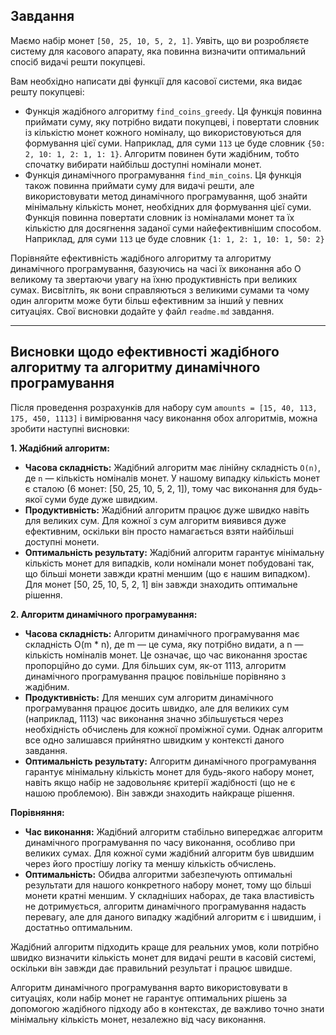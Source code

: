 ## Завдання

Маємо набір монет `[50, 25, 10, 5, 2, 1]`. Уявіть, що ви розробляєте систему для касового апарату, яка повинна визначити оптимальний спосіб видачі решти покупцеві.

Вам необхідно написати дві функції для касової системи, яка видає решту покупцеві:

- Функція жадібного алгоритму `find_coins_greedy`. Ця функція повинна приймати суму, яку потрібно видати покупцеві, і повертати словник із кількістю монет кожного номіналу, що використовуються для формування цієї суми. Наприклад, для суми `113` це буде словник `{50: 2, 10: 1, 2: 1, 1: 1}`. Алгоритм повинен бути жадібним, тобто спочатку вибирати найбільш доступні номінали монет.
- Функція динамічного програмування `find_min_coins`. Ця функція також повинна приймати суму для видачі решти, але використовувати метод динамічного програмування, щоб знайти мінімальну кількість монет, необхідних для формування цієї суми. Функція повинна повертати словник із номіналами монет та їх кількістю для досягнення заданої суми найефективнішим способом. Наприклад, для суми `113` це буде словник `{1: 1, 2: 1, 10: 1, 50: 2}`

Порівняйте ефективність жадібного алгоритму та алгоритму динамічного програмування, базуючись на часі їх виконання або О великому та звертаючи увагу на їхню продуктивність при великих сумах. Висвітліть, як вони справляються з великими сумами та чому один алгоритм може бути більш ефективним за інший у певних ситуаціях. Свої висновки додайте у файл `readme.md` завдання.

---

## Висновки щодо ефективності жадібного алгоритму та алгоритму динамічного програмування

Після проведення розрахунків для набору сум `amounts = [15, 40, 113, 175, 450, 1113]` і вимірювання часу виконання обох алгоритмів, можна зробити наступні висновки:

**1. Жадібний алгоритм:**

- **Часова складність:** Жадібний алгоритм має лінійну складність `O(n)`, де `n` — кількість номіналів монет. У нашому випадку кількість монет є сталою (6 монет: [50, 25, 10, 5, 2, 1]), тому час виконання для будь-якої суми буде дуже швидким.
- **Продуктивність:** Жадібний алгоритм працює дуже швидко навіть для великих сум. Для кожної з сум алгоритм виявився дуже ефективним, оскільки він просто намагається взяти найбільші доступні монети.
- **Оптимальність результату:** Жадібний алгоритм гарантує мінімальну кількість монет для випадків, коли номінали монет побудовані так, що більші монети завжди кратні меншим (що є нашим випадком). Для монет [50, 25, 10, 5, 2, 1] він завжди знаходить оптимальне рішення.

**2. Алгоритм динамічного програмування:**

- **Часова складність:** Алгоритм динамічного програмування має складність O(m \* n), де m — це сума, яку потрібно видати, а n — кількість номіналів монет. Це означає, що час виконання зростає пропорційно до суми. Для більших сум, як-от 1113, алгоритм динамічного програмування працює повільніше порівняно з жадібним.
- **Продуктивність:** Для менших сум алгоритм динамічного програмування працює досить швидко, але для великих сум (наприклад, 1113) час виконання значно збільшується через необхідність обчислень для кожної проміжної суми. Однак алгоритм все одно залишався прийнятно швидким у контексті даного завдання.
- **Оптимальність результату:** Алгоритм динамічного програмування гарантує мінімальну кількість монет для будь-якого набору монет, навіть якщо набір не задовольняє критерії жадібності (що не є нашою проблемою). Він завжди знаходить найкраще рішення.

**Порівняння:**

- **Час виконання:** Жадібний алгоритм стабільно випереджає алгоритм динамічного програмування по часу виконання, особливо при великих сумах. Для кожної суми жадібний алгоритм був швидшим через його простішу логіку та меншу кількість обчислень.
- **Оптимальність:** Обидва алгоритми забезпечують оптимальні результати для нашого конкретного набору монет, тому що більші монети кратні меншим. У складніших наборах, де така властивість не дотримується, алгоритм динамічного програмування надасть перевагу, але для даного випадку жадібний алгоритм є і швидшим, і достатньо оптимальним.

Жадібний алгоритм підходить краще для реальних умов, коли потрібно швидко визначити кількість монет для видачі решти в касовій системі, оскільки він завжди дає правильний результат і працює швидше.

Алгоритм динамічного програмування варто використовувати в ситуаціях, коли набір монет не гарантує оптимальних рішень за допомогою жадібного підходу або в контекстах, де важливо точно знати мінімальну кількість монет, незалежно від часу виконання.

